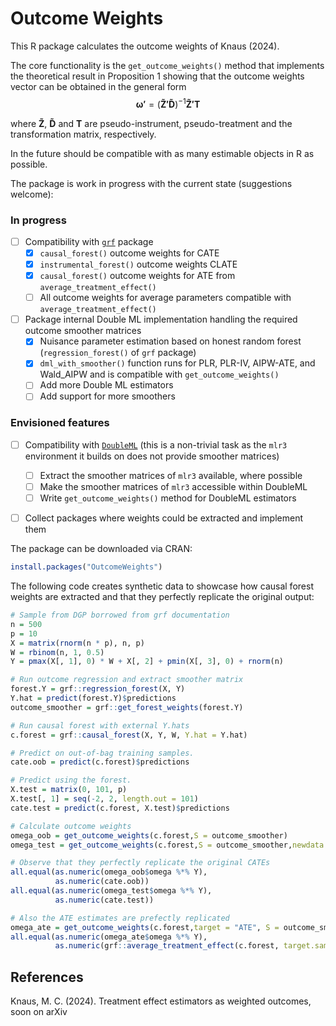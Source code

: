 # Outcome Weights

This R package calculates the outcome weights of Knaus (2024). 

The core functionality is the `get_outcome_weights()` method that implements the theoretical result in Proposition 1 showing that the outcome weights vector can be obtained in the general form
$$\boldsymbol{\omega'} = (\boldsymbol{\tilde{Z}'\tilde{D}})^{-1} \boldsymbol{\tilde{Z}'T}$$

where $\boldsymbol{\tilde{Z}}$, $\boldsymbol{\tilde{D}}$ and $\boldsymbol{T}$ are pseudo-instrument, pseudo-treatment and the transformation matrix, respectively. 

In the future should be compatible with as many estimable objects in R as possible.

The package is work in progress with the current state (suggestions welcome):

### In progress
- [ ] Compatibility with [`grf`](https://grf-labs.github.io/grf/) package
  - [x] `causal_forest()` outcome weights for CATE
  - [x] `instrumental_forest()` outcome weights CLATE
  - [x] `causal_forest()` outcome weights for ATE from `average_treatment_effect()`
  - [ ] All outcome weights for average parameters compatible with `average_treatment_effect()`
- [ ] Package internal Double ML implementation handling the required outcome smoother matrices
  - [x] Nuisance parameter estimation based on honest random forest (`regression_forest()` of `grf` package)
  - [x] `dml_with_smoother()` function runs for PLR, PLR-IV, AIPW-ATE, and Wald_AIPW and is compatible with `get_outcome_weights()`
  - [ ] Add more Double ML estimators
  - [ ] Add support for more smoothers

### Envisioned features
- [ ] Compatibility with [`DoubleML`](https://docs.doubleml.org/stable/index.html) (this is a non-trivial task as the `mlr3` environment it builds on does not provide smoother matrices)
  - [ ] Extract the smoother matrices of `mlr3` available, where possible
  - [ ] Make the smoother matrices of `mlr3` accessible within DoubleML
  - [ ] Write `get_outcome_weights()` method for DoubleML estimators
- [ ] Collect packages where weights could be extracted and implement them


The package can be downloaded via CRAN:
``` r
install.packages("OutcomeWeights")
```

The following code creates synthetic data to showcase how causal forest weights are extracted and that they perfectly replicate the original output:

``` r
# Sample from DGP borrowed from grf documentation
n = 500
p = 10
X = matrix(rnorm(n * p), n, p)
W = rbinom(n, 1, 0.5)
Y = pmax(X[, 1], 0) * W + X[, 2] + pmin(X[, 3], 0) + rnorm(n)

# Run outcome regression and extract smoother matrix
forest.Y = grf::regression_forest(X, Y)
Y.hat = predict(forest.Y)$predictions
outcome_smoother = grf::get_forest_weights(forest.Y)

# Run causal forest with external Y.hats
c.forest = grf::causal_forest(X, Y, W, Y.hat = Y.hat)

# Predict on out-of-bag training samples.
cate.oob = predict(c.forest)$predictions

# Predict using the forest.
X.test = matrix(0, 101, p)
X.test[, 1] = seq(-2, 2, length.out = 101)
cate.test = predict(c.forest, X.test)$predictions

# Calculate outcome weights
omega_oob = get_outcome_weights(c.forest,S = outcome_smoother)
omega_test = get_outcome_weights(c.forest,S = outcome_smoother,newdata = X.test)

# Observe that they perfectly replicate the original CATEs
all.equal(as.numeric(omega_oob$omega %*% Y), 
          as.numeric(cate.oob))
all.equal(as.numeric(omega_test$omega %*% Y), 
          as.numeric(cate.test))

# Also the ATE estimates are prefectly replicated
omega_ate = get_outcome_weights(c.forest,target = "ATE", S = outcome_smoother,S.tau = omega_oob$omega)
all.equal(as.numeric(omega_ate$omega %*% Y),
          as.numeric(grf::average_treatment_effect(c.forest, target.sample = "all")[1]))
```

## References

Knaus, M. C. (2024). Treatment effect estimators as weighted outcomes, soon on arXiv
